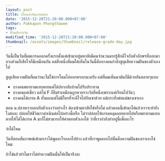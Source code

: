 ```yaml
---
layout: post
title: เรื่องเล่าวันเกรดออก
date: '2015-12-28T21:20:00.000+07:00'
author: Pakkapon Phongthawee
tags:
- ชีวิตประจำวัน
modified_time: '2015-12-28T21:20:00.000+07:00'
thumbnail: /assets/images/thumbnail/release-grade-day.jpg
---
```

วันนี้เป็นวันที่ผมเกรดออกครั้งแรกตั้งแต่เข้ามาอยู่มหาลัยมีคนจำนวนมากรู้สึกดีใจกับตัวอักษรที่ออกมา บางส่วนก็เสียใจก็มีเหมือนกัน แต่สิ่งหนึ่งที่ผมได้เห็นในวันนี้คือบางคนกำลังสูญเสียความฝันของตัวเองไป

สูญเสียความฝันที่ผมว่านะไม่ใช่การโดนไล่ออกหรอกนะครับ แต่ที่ผมเห็นมามันก็มีด้วยกันหลายๆแบบ

- บางคนพยายามแทบตายแต่ได้ปลากลับบ้านไปรับประทาน
- บางคนแค่เชี่ยว แต่ไม่ F ก็ยิ้มร่าเหมือนถูกหวยรางวัลที่หนึ่งเพราะแค่เรียนไปวันๆ
- บางคนได้เกรด A ทั้งแผงแต่ไม่มีใครที่จะดีใจไปกับเขาด้วย แม้กระทั่งพ่อแม่ของเขาเอง

ตอน ม.ปลายเราบอกกับตัวเองว่าอย่างไร ต้องเข้ามหาลัยใช่หรือไม่ แล้วตอนนี้เข้ามาได้แล้วเราจะทำยังไงต่อละ ปล่อยให้ชีวิตเราดำเนินต่อไปอย่างนี้หรือ ไม่ว่าปล่อยให้เกรดหลุดลอยหายไปหรือพยายามแทบตายให้ได้ได้เกรด A มาก็ไม่สามารถให้คำตอบตัวเองได้ ว่าที่เรากำลังทำอยู่นี้เพื่ออะไร

จำได้ไหม

วันที่สอบสัมภาษณ์เข้ามาเราได้พูดอะไรออกไปบ้าง แล้วที่เราพูดออกไปนั้นคือความฝันของเราเองใช่ไหม

ถ้าใช่แล้วทำไมเราไม่ทำความฝันนั้นให้เป็นจริงละ
